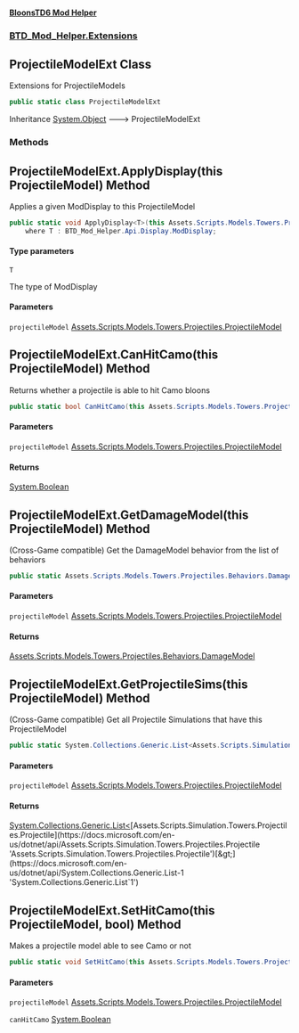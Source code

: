 #### [BloonsTD6 Mod Helper](index.md 'index')
### [BTD_Mod_Helper.Extensions](index.md#BTD_Mod_Helper.Extensions 'BTD_Mod_Helper.Extensions')

## ProjectileModelExt Class

Extensions for ProjectileModels

```csharp
public static class ProjectileModelExt
```

Inheritance [System.Object](https://docs.microsoft.com/en-us/dotnet/api/System.Object 'System.Object') &#129106; ProjectileModelExt
### Methods

<a name='BTD_Mod_Helper.Extensions.ProjectileModelExt.ApplyDisplay_T_(thisAssets.Scripts.Models.Towers.Projectiles.ProjectileModel)'></a>

## ProjectileModelExt.ApplyDisplay<T>(this ProjectileModel) Method

Applies a given ModDisplay to this ProjectileModel

```csharp
public static void ApplyDisplay<T>(this Assets.Scripts.Models.Towers.Projectiles.ProjectileModel projectileModel)
    where T : BTD_Mod_Helper.Api.Display.ModDisplay;
```
#### Type parameters

<a name='BTD_Mod_Helper.Extensions.ProjectileModelExt.ApplyDisplay_T_(thisAssets.Scripts.Models.Towers.Projectiles.ProjectileModel).T'></a>

`T`

The type of ModDisplay
#### Parameters

<a name='BTD_Mod_Helper.Extensions.ProjectileModelExt.ApplyDisplay_T_(thisAssets.Scripts.Models.Towers.Projectiles.ProjectileModel).projectileModel'></a>

`projectileModel` [Assets.Scripts.Models.Towers.Projectiles.ProjectileModel](https://docs.microsoft.com/en-us/dotnet/api/Assets.Scripts.Models.Towers.Projectiles.ProjectileModel 'Assets.Scripts.Models.Towers.Projectiles.ProjectileModel')

<a name='BTD_Mod_Helper.Extensions.ProjectileModelExt.CanHitCamo(thisAssets.Scripts.Models.Towers.Projectiles.ProjectileModel)'></a>

## ProjectileModelExt.CanHitCamo(this ProjectileModel) Method

Returns whether a projectile is able to hit Camo bloons

```csharp
public static bool CanHitCamo(this Assets.Scripts.Models.Towers.Projectiles.ProjectileModel projectileModel);
```
#### Parameters

<a name='BTD_Mod_Helper.Extensions.ProjectileModelExt.CanHitCamo(thisAssets.Scripts.Models.Towers.Projectiles.ProjectileModel).projectileModel'></a>

`projectileModel` [Assets.Scripts.Models.Towers.Projectiles.ProjectileModel](https://docs.microsoft.com/en-us/dotnet/api/Assets.Scripts.Models.Towers.Projectiles.ProjectileModel 'Assets.Scripts.Models.Towers.Projectiles.ProjectileModel')

#### Returns
[System.Boolean](https://docs.microsoft.com/en-us/dotnet/api/System.Boolean 'System.Boolean')

<a name='BTD_Mod_Helper.Extensions.ProjectileModelExt.GetDamageModel(thisAssets.Scripts.Models.Towers.Projectiles.ProjectileModel)'></a>

## ProjectileModelExt.GetDamageModel(this ProjectileModel) Method

(Cross-Game compatible) Get the DamageModel behavior from the list of behaviors

```csharp
public static Assets.Scripts.Models.Towers.Projectiles.Behaviors.DamageModel GetDamageModel(this Assets.Scripts.Models.Towers.Projectiles.ProjectileModel projectileModel);
```
#### Parameters

<a name='BTD_Mod_Helper.Extensions.ProjectileModelExt.GetDamageModel(thisAssets.Scripts.Models.Towers.Projectiles.ProjectileModel).projectileModel'></a>

`projectileModel` [Assets.Scripts.Models.Towers.Projectiles.ProjectileModel](https://docs.microsoft.com/en-us/dotnet/api/Assets.Scripts.Models.Towers.Projectiles.ProjectileModel 'Assets.Scripts.Models.Towers.Projectiles.ProjectileModel')

#### Returns
[Assets.Scripts.Models.Towers.Projectiles.Behaviors.DamageModel](https://docs.microsoft.com/en-us/dotnet/api/Assets.Scripts.Models.Towers.Projectiles.Behaviors.DamageModel 'Assets.Scripts.Models.Towers.Projectiles.Behaviors.DamageModel')

<a name='BTD_Mod_Helper.Extensions.ProjectileModelExt.GetProjectileSims(thisAssets.Scripts.Models.Towers.Projectiles.ProjectileModel)'></a>

## ProjectileModelExt.GetProjectileSims(this ProjectileModel) Method

(Cross-Game compatible) Get all Projectile Simulations that have this ProjectileModel

```csharp
public static System.Collections.Generic.List<Assets.Scripts.Simulation.Towers.Projectiles.Projectile> GetProjectileSims(this Assets.Scripts.Models.Towers.Projectiles.ProjectileModel projectileModel);
```
#### Parameters

<a name='BTD_Mod_Helper.Extensions.ProjectileModelExt.GetProjectileSims(thisAssets.Scripts.Models.Towers.Projectiles.ProjectileModel).projectileModel'></a>

`projectileModel` [Assets.Scripts.Models.Towers.Projectiles.ProjectileModel](https://docs.microsoft.com/en-us/dotnet/api/Assets.Scripts.Models.Towers.Projectiles.ProjectileModel 'Assets.Scripts.Models.Towers.Projectiles.ProjectileModel')

#### Returns
[System.Collections.Generic.List&lt;](https://docs.microsoft.com/en-us/dotnet/api/System.Collections.Generic.List-1 'System.Collections.Generic.List`1')[Assets.Scripts.Simulation.Towers.Projectiles.Projectile](https://docs.microsoft.com/en-us/dotnet/api/Assets.Scripts.Simulation.Towers.Projectiles.Projectile 'Assets.Scripts.Simulation.Towers.Projectiles.Projectile')[&gt;](https://docs.microsoft.com/en-us/dotnet/api/System.Collections.Generic.List-1 'System.Collections.Generic.List`1')

<a name='BTD_Mod_Helper.Extensions.ProjectileModelExt.SetHitCamo(thisAssets.Scripts.Models.Towers.Projectiles.ProjectileModel,bool)'></a>

## ProjectileModelExt.SetHitCamo(this ProjectileModel, bool) Method

Makes a projectile model able to see Camo or not

```csharp
public static void SetHitCamo(this Assets.Scripts.Models.Towers.Projectiles.ProjectileModel projectileModel, bool canHitCamo);
```
#### Parameters

<a name='BTD_Mod_Helper.Extensions.ProjectileModelExt.SetHitCamo(thisAssets.Scripts.Models.Towers.Projectiles.ProjectileModel,bool).projectileModel'></a>

`projectileModel` [Assets.Scripts.Models.Towers.Projectiles.ProjectileModel](https://docs.microsoft.com/en-us/dotnet/api/Assets.Scripts.Models.Towers.Projectiles.ProjectileModel 'Assets.Scripts.Models.Towers.Projectiles.ProjectileModel')

<a name='BTD_Mod_Helper.Extensions.ProjectileModelExt.SetHitCamo(thisAssets.Scripts.Models.Towers.Projectiles.ProjectileModel,bool).canHitCamo'></a>

`canHitCamo` [System.Boolean](https://docs.microsoft.com/en-us/dotnet/api/System.Boolean 'System.Boolean')